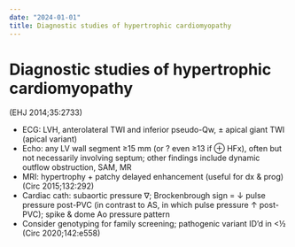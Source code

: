 ```yaml
---
date: "2024-01-01"
title: Diagnostic studies of hypertrophic cardiomyopathy
---
```



# Diagnostic studies of hypertrophic cardiomyopathy

(EHJ 2014;35:2733)

- ECG: LVH, anterolateral TWI and inferior pseudo-Qw, ± apical giant TWI (apical variant)
- Echo: any LV wall segment ≥15 mm (or ? even ≥13 if ⊕ HFx), often but not necessarily involving septum; other findings include dynamic outflow obstruction, SAM, MR
- MRI: hypertrophy + patchy delayed enhancement (useful for dx & prog) (Circ 2015;132:292)
- Cardiac cath: subaortic pressure ∇; Brockenbrough sign = ↓ pulse pressure post-PVC (in contrast to AS, in which pulse pressure ↑ post-PVC); spike & dome Ao pressure pattern
- Consider genotyping for family screening; pathogenic variant ID’d in <½ (Circ 2020;142:e558)
